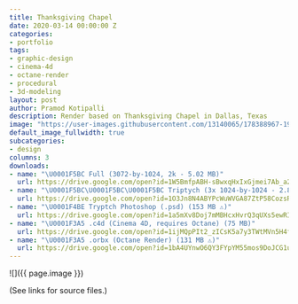 ```yaml
---
title: Thanksgiving Chapel
date: 2020-03-14 00:00:00 Z
categories:
- portfolio
tags:
- graphic-design
- cinema-4d
- octane-render
- procedural
- 3d-modeling
layout: post
author: Pramod Kotipalli
description: Render based on Thanksgiving Chapel in Dallas, Texas
image: "https://user-images.githubusercontent.com/13140065/178388967-1987a708-8db0-4b92-b1d3-528e20615c84.png"
default_image_fullwidth: true
subcategories:
- design
columns: 3
downloads:
- name: "\U0001F5BC️ Full (3072-by-1024, 2k - 5.02 MB)"
  url: https://drive.google.com/open?id=1W5BmfpABH-sBwxqHxIxGjmei7Ab_a2ps
- name: "\U0001F5BC️\U0001F5BC️\U0001F5BC️ Triptych (3x 1024-by-1024 - 2.86 MB)"
  url: https://drive.google.com/open?id=1O3Jn8N4ABYPcWuWVGA87ZtP58CozsRxJ
- name: "\U0001F4BE Tryptch Photoshop (.psd) (153 MB ⚠️)"
  url: https://drive.google.com/open?id=1a5mXv8Doj7mMBHcxHvrQ3qUXs5ewRIK2
- name: "\U0001F3A5 .c4d (Cinema 4D, requires Octane) (75 MB)"
  url: https://drive.google.com/open?id=1ijMQpPIt2_zICsK5a7y3TWtMVn5H4fQm
- name: "\U0001F3A5 .orbx (Octane Render) (131 MB ⚠️)"
  url: https://drive.google.com/open?id=1bA4UYnwO6QY3FYpYM55mos9DoJCG1unZ
---
```


![]({{ page.image }})

(See links for source files.)

